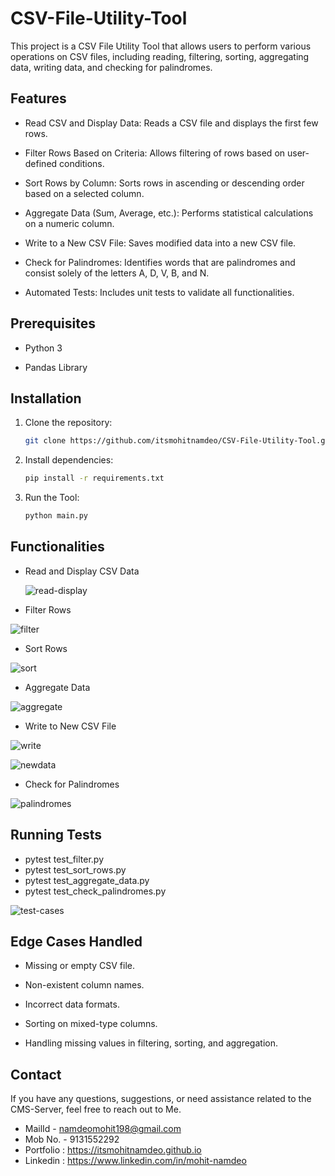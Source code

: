 # CSV-File-Utility-Tool

This project is a CSV File Utility Tool that allows users to perform various operations on CSV files, including reading, filtering, sorting, aggregating data, writing data, and checking for palindromes.

## Features

- Read CSV and Display Data: Reads a CSV file and displays the first few rows.

- Filter Rows Based on Criteria: Allows filtering of rows based on user-defined conditions.

- Sort Rows by Column: Sorts rows in ascending or descending order based on a selected column.

- Aggregate Data (Sum, Average, etc.): Performs statistical calculations on a numeric column.

- Write to a New CSV File: Saves modified data into a new CSV file.

- Check for Palindromes: Identifies words that are palindromes and consist solely of the letters A, D, V, B, and N.

- Automated Tests: Includes unit tests to validate all functionalities.

## Prerequisites

- Python 3

- Pandas Library

## Installation
1. Clone the repository:

   ```bash
   git clone https://github.com/itsmohitnamdeo/CSV-File-Utility-Tool.git
   ```

2. Install dependencies:

   ```bash
   pip install -r requirements.txt
   ```

3. Run the Tool:

   ```bash
   python main.py
   ```

## Functionalities

- Read and Display CSV Data

  ![read-display](https://github.com/user-attachments/assets/87d5f5e1-73f8-4b8d-907f-156842e2b573)


- Filter Rows

![filter](https://github.com/user-attachments/assets/b59a6a54-1aa5-4ceb-8d60-b773e83e1d59)


- Sort Rows

![sort](https://github.com/user-attachments/assets/6c683236-bc82-4bfa-8860-6afb033aab19)


- Aggregate Data

![aggregate](https://github.com/user-attachments/assets/34e0ea41-5f53-4ade-9ac1-c6de1b5ffab6)


- Write to New CSV File

![write](https://github.com/user-attachments/assets/53e10b23-3980-4917-8641-ac51571aec6f)


![newdata](https://github.com/user-attachments/assets/a5719afc-f350-43fa-b9d4-d1ea7d0aec3e)


- Check for Palindromes

![palindromes](https://github.com/user-attachments/assets/a09cc467-de96-4069-8bdf-53cf8992a4d4)


## Running Tests

- pytest test_filter.py
- pytest test_sort_rows.py
- pytest test_aggregate_data.py
- pytest test_check_palindromes.py

![test-cases](https://github.com/user-attachments/assets/c6d7207e-e76b-4e0e-938d-84601dc08765)


## Edge Cases Handled

- Missing or empty CSV file.

- Non-existent column names.

- Incorrect data formats.

- Sorting on mixed-type columns.

- Handling missing values in filtering, sorting, and aggregation.


## Contact

If you have any questions, suggestions, or need assistance related to the CMS-Server, feel free to reach out to Me.

- MailId - namdeomohit198@gmail.com
- Mob No. - 9131552292
- Portfolio : https://itsmohitnamdeo.github.io
- Linkedin : https://www.linkedin.com/in/mohit-namdeo
